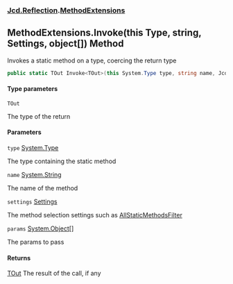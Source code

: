 ### [Jcd.Reflection](Jcd.Reflection.md 'Jcd.Reflection').[MethodExtensions](MethodExtensions.md 'Jcd.Reflection.MethodExtensions')

## MethodExtensions.Invoke<TOut>(this Type, string, Settings, object[]) Method

Invokes a static method on a type, coercing the return type

```csharp
public static TOut Invoke<TOut>(this System.Type type, string name, Jcd.Reflection.MethodInfoEnumerator.Settings settings, params object[] @params);
```
#### Type parameters

<a name='Jcd.Reflection.MethodExtensions.Invoke_TOut_(thisSystem.Type,string,Jcd.Reflection.MethodInfoEnumerator.Settings,object[]).TOut'></a>

`TOut`

The type of the return
#### Parameters

<a name='Jcd.Reflection.MethodExtensions.Invoke_TOut_(thisSystem.Type,string,Jcd.Reflection.MethodInfoEnumerator.Settings,object[]).type'></a>

`type` [System.Type](https://docs.microsoft.com/en-us/dotnet/api/System.Type 'System.Type')

The type containing the static method

<a name='Jcd.Reflection.MethodExtensions.Invoke_TOut_(thisSystem.Type,string,Jcd.Reflection.MethodInfoEnumerator.Settings,object[]).name'></a>

`name` [System.String](https://docs.microsoft.com/en-us/dotnet/api/System.String 'System.String')

The name of the method

<a name='Jcd.Reflection.MethodExtensions.Invoke_TOut_(thisSystem.Type,string,Jcd.Reflection.MethodInfoEnumerator.Settings,object[]).settings'></a>

`settings` [Settings](MethodInfoEnumerator.Settings.md 'Jcd.Reflection.MethodInfoEnumerator.Settings')

The method selection settings such as [AllStaticMethodsFilter](MethodExtensions.AllStaticMethodsFilter.md 'Jcd.Reflection.MethodExtensions.AllStaticMethodsFilter')

<a name='Jcd.Reflection.MethodExtensions.Invoke_TOut_(thisSystem.Type,string,Jcd.Reflection.MethodInfoEnumerator.Settings,object[]).params'></a>

`params` [System.Object](https://docs.microsoft.com/en-us/dotnet/api/System.Object 'System.Object')[[]](https://docs.microsoft.com/en-us/dotnet/api/System.Array 'System.Array')

The params to pass

#### Returns
[TOut](MethodExtensions.Invoke.y0S+4SmT+YgSL67nVzc6Gw.md#Jcd.Reflection.MethodExtensions.Invoke_TOut_(thisSystem.Type,string,Jcd.Reflection.MethodInfoEnumerator.Settings,object[]).TOut 'Jcd.Reflection.MethodExtensions.Invoke<TOut>(this System.Type, string, Jcd.Reflection.MethodInfoEnumerator.Settings, object[]).TOut')
The result of the call, if any